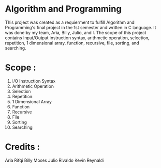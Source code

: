 # Algorithm and Programming

This project was created as a requierment to fulfill Algorithm and Programming's final project in the 1st semester and written in C language. It was done by my team, Aria, Billy, Julio, and I. The scope of this project contains Input/Output instruction syntax, arithmetic operation, selection, repetition, 1 dimensional array, function, recursive, file, sorting, and searching.

# Scope :
1. I/O Instruction Syntax
2. Arithmetic Operation
3. Selection
4. Repetition
5. 1 Dimensional Array
6. Function
7. Recursive
8. File
9. Sorting
10. Searching

# Credits :
Aria Rifqi
Billy Moses
Julio Rivaldo
Kevin Reynaldi
